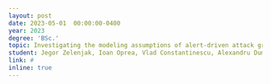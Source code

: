 ```yaml
---
layout: post
date: 2023-05-01  00:00:00-0400
year: 2023
degree: 'BSc.'
topic: Investigating the modeling assumptions of alert-driven attack graphs	
student: Jegor Zelenjak, Ioan Oprea, Vlad Constantinescu, Alexandru Dumitriu, Senne Van den Broeck 
link: #
inline: true
---
```


